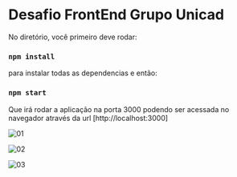 # Desafio FrontEnd Grupo Unicad

No diretório, você primeiro deve rodar:

### `npm install`

para instalar todas as dependencias e então:

### `npm start`

Que irá rodar a aplicação na porta 3000
podendo ser acessada no navegador através da url [http://localhost:3000]

![01](https://github.com/serjsouzar/desafio-unicad-frontend/assets/61920035/649e935f-7030-4f14-aa82-06ec05c66844)

![02](https://github.com/serjsouzar/desafio-unicad-frontend/assets/61920035/92d13652-9bf0-4de5-be55-367bad66c0b2)

![03](https://github.com/serjsouzar/desafio-unicad-frontend/assets/61920035/ad328c2a-6df9-4988-be7f-d64f1b074673)


